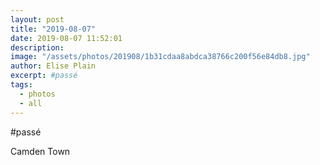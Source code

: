 ```yaml
---
layout: post
title: "2019-08-07"
date: 2019-08-07 11:52:01
description: 
image: "/assets/photos/201908/1b31cdaa8abdca38766c200f56e84db8.jpg"
author: Elise Plain
excerpt: #passé
tags: 
  - photos
  - all
---
```


#passé
<p></p>
Camden Town
